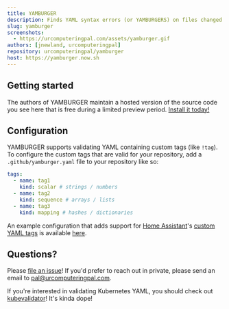 ```yaml
---
title: YAMBURGER
description: Finds YAML syntax errors (or YAMBURGERS) on files changed in GitHub Pull Requests.
slug: yamburger
screenshots:
  - https://urcomputeringpal.com/assets/yamburger.gif
authors: [jnewland, urcomputeringpal]
repository: urcomputeringpal/yamburger
host: https://yamburger.now.sh
---
```


## Getting started

The authors of YAMBURGER maintain a hosted version of the source code you see here that is free during a limited preview period. [Install it today!](https://github.com/apps/yamburger)

## Configuration

YAMBURGER supports validating YAML containing custom tags (like `!tag`). To configure the custom tags that are valid for your repository, add a `.github/yamburger.yaml` file to your repository like so:

```yaml
tags:
  - name: tag1
    kind: scalar # strings / numbers
  - name: tag2
    kind: sequence # arrays / lists
  - name: tag3
    kind: mapping # hashes / dictionaries
```

An example configuration that adds support for [Home Assistant](https://home-assistant.io)'s [custom YAML tags](https://www.home-assistant.io/docs/configuration/yaml/#using-environment-variables) is available [here](https://github.com/jnewland/ha-config/blob/master/.github/yamburger.yaml).

## Questions?

Please [file an issue](https://github.com/urcomputeringpal/yamburger/issues/new/choose)! If you'd prefer to reach out in private, please send an email to pal@urcomputeringpal.com.

If you're interested in validating Kubernetes YAML, you should check out [kubevalidator](https://github.com/apps/kubevalidator)! It's kinda dope!
